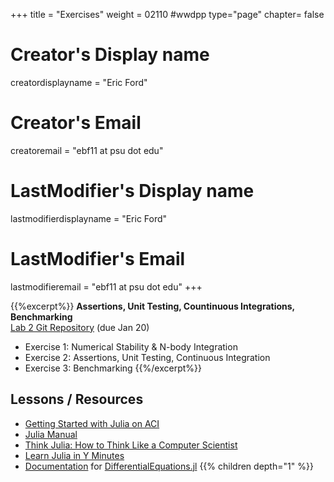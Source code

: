 +++
title = "Exercises"
weight = 02110  #wwdpp
type="page"
chapter= false

# Creator's Display name
creatordisplayname = "Eric Ford"
# Creator's Email
creatoremail = "ebf11 at psu dot edu"
# LastModifier's Display name
lastmodifierdisplayname = "Eric Ford"
# LastModifier's Email
lastmodifieremail = "ebf11 at psu dot edu"
+++

{{%excerpt%}}
<b>Assertions, Unit Testing, Countinuous Integrations, Benchmarking</b><br />
[Lab 2 Git Repository](https://github.com/PsuAstro528/lab2-start) (due Jan 20)

- Exercise 1: Numerical Stability & N-body Integration
- Exercise 2: Assertions, Unit Testing, Continuous Integration
- Exercise 3: Benchmarking
{{%/excerpt%}}

## Lessons / Resources
- [Getting Started with Julia on ACI](/lessons/week1/how-to-use-aci)
- [Julia Manual](http://docs.julialang.org/en/v1.0/)
- [Think Julia: How to Think Like a Computer Scientist](https://benlauwens.github.io/ThinkJulia.jl/latest/book.html)
- [Learn Julia in Y Minutes](https://learnxinyminutes.com/docs/julia/)
- [Documentation](http://docs.juliadiffeq.org/stable/) for [DifferentialEquations.jl](https://github.com/JuliaDiffEq/DifferentialEquations.jl) 
{{% children depth="1" %}}
